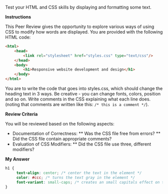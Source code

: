 Test your HTML and CSS skills by displaying and formatting some text.

**Instructions**

This Peer Review gives the opportunity to explore various ways of using CSS to modify how words are displayed. You are provided with the following HTML code:

```html
<html>
    <head>
        <link rel="stylesheet" href="styles.css" type="text/css"/>
    </head>
    <body>
        <h1>Responsive website development and design</h1>
    </body>
</html>
```

You are to write the code that goes into styles.css, which should change the heading text in 3 ways. Be creative - you can change fonts, colors, position and so on. Write comments in the CSS explaining what each line does. (noting that comments are written like this: `/* this is a comment */`).

**Review Criteria**

You will be reviewed based on the following aspects:

*    Documentation of Correctness:
**        Was the CSS file free from errors?
**        Did the CSS file contain appropriate comments?
*    Evaluation of CSS Modifiers:
**        Did the CSS file use three, different modifiers?

**My Answer**

```css
h1 {
     text-align: center; /* center the text in the element */
     color: #ccc; /* turns the text gray in the element */
     font-variant: small-caps; /* creates an small capitals effect on the text in the element */
}
```